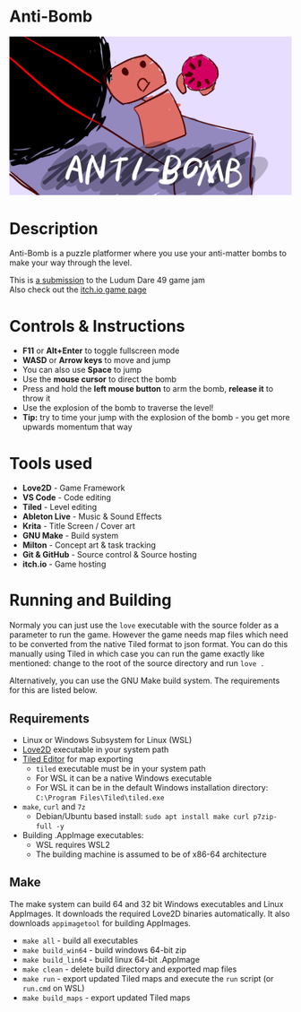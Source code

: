 # Anti-Bomb
![Anti-Bomb cover](asset/cover.png)

# Description
Anti-Bomb is a puzzle platformer where you use your anti-matter bombs to make your way through the level.

This is [a submission](https://ldjam.com/events/ludum-dare/48/inside-the-box) to the Ludum Dare 49 game jam  
Also check out the [itch.io game page](https://icylavah.itch.io/antibomb)

# Controls & Instructions
* **F11** or **Alt+Enter** to toggle fullscreen mode
* **WASD** or **Arrow keys** to move and jump
* You can also use **Space** to jump
* Use the **mouse cursor** to direct the bomb
* Press and hold the **left mouse button** to arm the bomb, **release it** to throw it
* Use the explosion of the bomb to traverse the level!
* **Tip:** try to time your jump with the explosion of the bomb - you get more upwards momentum that way

# Tools used

* **Love2D** - Game Framework
* **VS Code** - Code editing
* **Tiled** - Level editing
* **Ableton Live** - Music & Sound Effects
* **Krita** - Title Screen / Cover art
* **GNU Make** - Build system
* **Milton** - Concept art & task tracking
* **Git & GitHub** - Source control & Source hosting
* **itch.io** - Game hosting

# Running and Building
Normaly you can just use the `love` executable with the source folder as a parameter to run the game. However the game needs map files which need to be converted from the native Tiled format to json format. You can do this manually using Tiled in which case you can run the game exactly like mentioned: change to the root of the source directory and run `love .`

Alternatively, you can use the GNU Make build system. The requirements for this are listed below.

## Requirements
* Linux or Windows Subsystem for Linux (WSL)
* [Love2D](https://love2d.org/) executable in your system path
* [Tiled Editor](https://www.mapeditor.org/) for map exporting
	* `tiled` executable must be in your system path
	* For WSL it can be a native Windows executable
	* For WSL it can be in the default Windows installation directory: `C:\Program Files\Tiled\tiled.exe`
* `make`, `curl` and `7z`
	* Debian/Ubuntu based install: `sudo apt install make curl p7zip-full -y`
* Building .AppImage executables:
	* WSL requires WSL2
	* The building machine is assumed to be of x86-64 architecture

## Make
The make system can build 64 and 32 bit Windows executables and Linux AppImages. It downloads the required Love2D binaries automatically. It also downloads `appimagetool` for building AppImages.
* `make all` - build all executables
* `make build_win64` - build windows 64-bit zip
* `make build_lin64` - build linux 64-bit .AppImage
* `make clean` - delete build directory and exported map files
* `make run` - export updated Tiled maps and execute the `run` script (or `run.cmd` on WSL)
* `make build_maps` - export updated Tiled maps